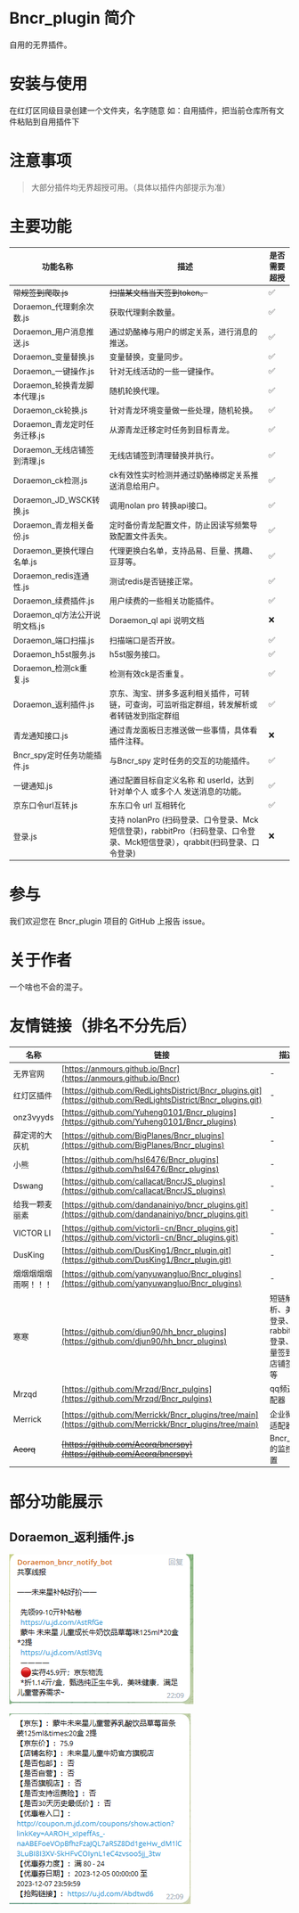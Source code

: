 # Bncr_plugin 简介

自用的无界插件。

# 安装与使用

在红灯区同级目录创建一个文件夹，名字随意 如：自用插件，把当前仓库所有文件粘贴到自用插件下

# 注意事项

> 大部分插件均无界超授可用。（具体以插件内部提示为准）

# 主要功能
| 功能名称                   | 描述                                                                              | 是否需要超授 |
|------------------------|---------------------------------------------------------------------------------|------------|
| ~~常规签到爬取.js~~          | ~~扫描某文档当天签到token。~~                                                             | ✅      |
| Doraemon_代理剩余次数.js     | 获取代理剩余数量。                                                                       | ✅      |
| Doraemon_用户消息推送.js     | 通过奶酪棒与用户的绑定关系，进行消息的推送。                                                          | ✅      |
| Doraemon_变量替换.js       | 变量替换，变量同步。                                                                      | ✅      |
| Doraemon_一键操作.js       | 针对无线活动的一些一键操作。                                                                  | ✅      |
| Doraemon_轮换青龙脚本代理.js   | 随机轮换代理。                                                                         | ✅      |
| Doraemon_ck轮换.js       | 针对青龙环境变量做一些处理，随机轮换。                                                             | ✅      |
| Doraemon_青龙定时任务迁移.js   | 从源青龙迁移定时任务到目标青龙。                                                                | ✅      |
| Doraemon_无线店铺签到清理.js   | 无线店铺签到清理替换并执行。                                                                  | ✅      |
| Doraemon_ck检测.js       | ck有效性实时检测并通过奶酪棒绑定关系推送消息给用户。                                                     | ✅      |
| Doraemon_JD_WSCK转换.js  | 调用nolan pro 转换api接口。                                                            | ✅      |
| Doraemon_青龙相关备份.js     | 定时备份青龙配置文件，防止因读写频繁导致配置文件丢失。                                                     | ✅      |
| Doraemon_更换代理白名单.js    | 代理更换白名单，支持品易、巨量、携趣、豆芽等。                                                         | ✅      |
| Doraemon_redis连通性.js   | 测试redis是否链接正常。                                                                  | ✅      |
| Doraemon_续费插件.js       | 用户续费的一些相关功能插件。                                                                  | ✅      |
| Doraemon_ql方法公开说明文档.js | Doraemon_ql api 说明文档                                                            | ❌      |
| Doraemon_端口扫描.js       | 扫描端口是否开放。                                                                       | ✅      |
| Doraemon_h5st服务.js     | h5st服务接口。                                                                       | ✅      |
| Doraemon_检测ck重复.js     | 检测有效ck是否重复。                                                                     | ✅      |
| Doraemon_返利插件.js     | 京东、淘宝、拼多多返利相关插件，可转链，可查询，可监听指定群组，转发解析或者转链发到指定群组                                  | ✅      |
| 青龙通知接口.js              | 通过青龙面板日志推送做一些事情，具体看插件注释。                                                        | ❌      |
| Bncr_spy定时任务功能插件.js    | 与Bncr_spy 定时任务的交互的功能插件。                                                         | ✅      |
| 一键通知.js                | 通过配置目标自定义名称 和 userId，达到针对单个人 或多个人 发送消息的功能。                                      | ✅      |
| 京东口令url互转.js           | 东东口令 url 互相转化                                                                   | ✅      |
| 登录.js                  | 支持 nolanPro (扫码登录、口令登录、Mck短信登录)，rabbitPro（扫码登录、口令登录、Mck短信登录），qrabbit(扫码登录、口令登录) | ❌      |


# 参与

我们欢迎您在 Bncr_plugin 项目的 GitHub 上报告 issue。

# 关于作者

一个啥也不会的混子。

# 友情链接（排名不分先后）

| 名称 | 链接 | 描述                               |
| ---- | ---- |----------------------------------|
| 无界官网 | [https://anmours.github.io/Bncr](https://anmours.github.io/Bncr) | -                                |
| 红灯区插件 | [https://github.com/RedLightsDistrict/Bncr_plugins.git](https://github.com/RedLightsDistrict/Bncr_plugins.git) | -                                |
| onz3vyyds | [https://github.com/Yuheng0101/Bncr_plugins](https://github.com/Yuheng0101/Bncr_plugins) | -                                |
| 薛定谔的大灰机 | [https://github.com/BigPlanes/Bncr_plugins](https://github.com/BigPlanes/Bncr_plugins) | -                                |
| 小熊 | [https://github.com/hsl6476/Bncr_plugins](https://github.com/hsl6476/Bncr_plugins) | -                                |
| Dswang | [https://github.com/callacat/BncrJS_plugins](https://github.com/callacat/BncrJS_plugins) | -                                |
| 给我一颗麦丽素 | [https://github.com/dandanainiyo/bncr_plugins.git](https://github.com/dandanainiyo/bncr_plugins.git) | -                                |
| VICTOR LI | [https://github.com/victorli-cn/Bncr_plugins.git](https://github.com/victorli-cn/Bncr_plugins.git) | -                                |
| DusKing | [https://github.com/DusKing1/Bncr_plugin.git](https://github.com/DusKing1/Bncr_plugin.git) | -                                |
| 烟烟烟烟烟雨啊！！！ | [https://github.com/yanyuwangluo/Bncr_plugins](https://github.com/yanyuwangluo/Bncr_plugins) | -                                |
| 寒寒 | [https://github.com/djun90/hh_bncr_plugins](https://github.com/djun90/hh_bncr_plugins) | 短链解析、美团登录、rabbitPro登录、巨量签到、店铺签到等 |
| Mrzqd | [https://github.com/Mrzqd/Bncr_pulgins](https://github.com/Mrzqd/Bncr_pulgins) | qq频道适配器                          |
| Merrick | [https://github.com/Merrickk/Bncr_plugins/tree/main](https://github.com/Merrickk/Bncr_plugins/tree/main) | 企业微信适配器                          |
| ~~Aeorq~~ | ~~[https://github.com/Aeorq/bncrspy](https://github.com/Aeorq/bncrspy)~~ | Bncr_spy的监控配置                    |

# 部分功能展示

## Doraemon_返利插件.js

![rebatePlugin_one.png](resources/img/rebatePlugin_one.png)

![rebatePlugin_two.png](resources/img/rebatePlugin_two.png)
